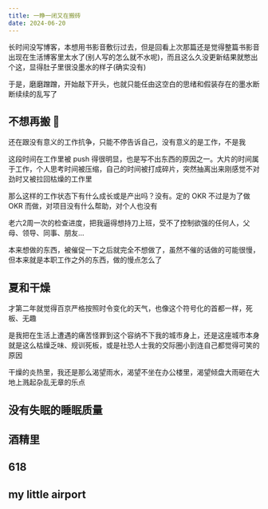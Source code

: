 ```yaml
---
title: 一睁一闭又在搬砖
date: 2024-06-20
---
```


长时间没写博客，本想用书影音敷衍过去，但是回看上次那篇还是觉得整篇书影音出现在生活博客里太水了(别人写的怎么就不水呢)，而且这么久没更新结果就憋出个这，显得肚子里很没墨水的样子(确实没有)

于是，磨磨蹭蹭，开始敲下开头，也就只能任由这空白的思绪和假装存在的墨水断断续续的乱写了

## 不想再搬 🧱

还在跟没有意义的工作抗争，只能不停告诉自己，没有意义的是工作，不是我

这段时间在工作里被 push 得很明显，也是写不出东西的原因之一。大片的时间属于工作，个人思考时间被压缩，自己的时间被打成碎片，突然抽离出来刚感觉不对劲时又被拉回枯燥的工作里

那么这样的工作状态下有什么成长或是产出吗？没有。定的 OKR 不过是为了做 OKR 而做，对项目没有什么帮助，对个人也没有

老六2周一次的检查进度，把我逼得想持刀上班，受不了控制欲强的任何人，父母、领导、同事、朋友...

本来想做的东西，被催促一下之后就完全不想做了，虽然不催的话做的可能很慢，但本来就是本职工作之外的东西，做的慢点怎么了

## 夏和干燥

才第二年就觉得百京严格按照时令变化的天气，也像这个符号化的首都一样，死板、无趣

是我把在生活上遭遇的痛苦怪罪到这个容纳不下我的城市身上，还是这座城市本身就是这么枯燥乏味、规训死板，或是社恐人士我的交际圈小到连自己都觉得可笑的原因

干燥的炎热里，我还是那么渴望雨水，渴望不坐在办公楼里，渴望倾盘大雨砸在大地上溅起杂乱无章的乐点

## 没有失眠的睡眠质量

## 酒精里

## 618

## my little airport
